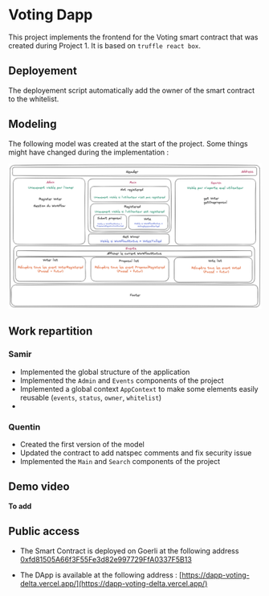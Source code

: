 # Voting Dapp

This project implements the frontend for the Voting smart contract that was created during Project 1. It is based on `truffle react box`.

## Deployement

The deployement script automatically add the owner of the smart contract to the whitelist.

## Modeling

The following model was created at the start of the project.
Some things might have changed during the implementation :

![Modeling Dapp](./dapp-voting-schema.png?raw=true)

## Work repartition

### Samir

- Implemented the global structure of the application
- Implemented the `Admin` and `Events` components of the project
- Implemented a global context `AppContext` to make some elements easily reusable (`events`, `status`, `owner`, `whitelist`)
-

### Quentin

- Created the first version of the model
- Updated the contract to add natspec comments and fix security issue
- Implemented the `Main` and `Search` components of the project

## Demo video

**To add**

## Public access

- The Smart Contract is deployed on Goerli at the following address [0xfd81505A66f3F55Fe3d82e997729FfA0337F5B13](https://goerli.etherscan.io/address/0xfd81505A66f3F55Fe3d82e997729FfA0337F5B13)

- The DApp is available at the following address : [https://dapp-voting-delta.vercel.app/](https://dapp-voting-delta.vercel.app/)
